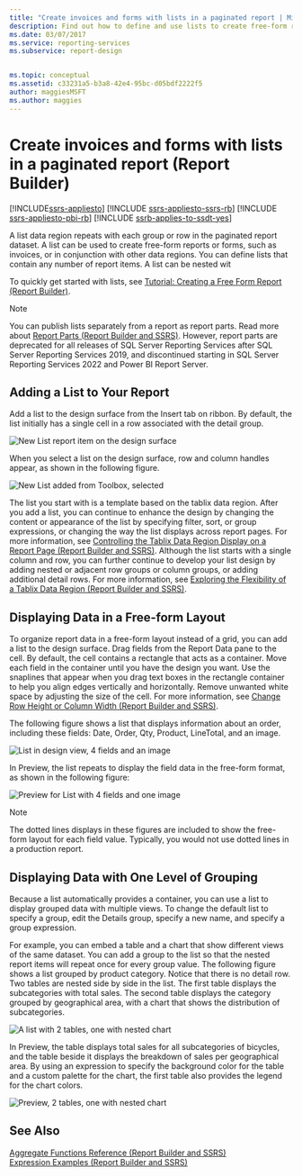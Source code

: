 ```yaml
---
title: "Create invoices and forms with lists in a paginated report | Microsoft Docs"
description: Find out how to define and use lists to create free-form reports or forms and how to use lists in conjunction with other data regions in paginated reports in Report Builder. 
ms.date: 03/07/2017
ms.service: reporting-services
ms.subservice: report-design


ms.topic: conceptual
ms.assetid: c33231a5-b3a8-42e4-95bc-d05bdf2222f5
author: maggiesMSFT
ms.author: maggies
---
```

# Create invoices and forms with lists in a paginated report (Report Builder)

[!INCLUDE[ssrs-appliesto](../../includes/ssrs-appliesto.md)] [!INCLUDE [ssrs-appliesto-ssrs-rb](../../includes/ssrs-appliesto-ssrs-rb.md)] [!INCLUDE [ssrs-appliesto-pbi-rb](../../includes/ssrs-appliesto-pbi-rb.md)] [!INCLUDE [ssrb-applies-to-ssdt-yes](../../includes/ssrb-applies-to-ssdt-yes.md)]

  A list data region repeats with each group or row in the paginated report dataset. A list can be used to create free-form reports or forms, such as invoices, or in conjunction with other data regions. You can define lists that contain any number of report items. A list can be nested wit  
  
 To quickly get started with lists, see [Tutorial: Creating a Free Form Report &#40;Report Builder&#41;](../../reporting-services/tutorial-creating-a-free-form-report-report-builder.md).  
  
> [!NOTE]  
>  You can publish lists separately from a report as report parts. Read more about [Report Parts (Report Builder and SSRS)](../../reporting-services/report-design/report-parts-report-builder-and-ssrs.md). However, report parts are deprecated for all releases of SQL Server Reporting Services after SQL Server Reporting Services 2019, and discontinued starting in SQL Server Reporting Services 2022 and Power BI Report Server.
  
##  <a name="AddingList"></a> Adding a List to Your Report  
 Add a list to the design surface from the Insert tab on ribbon. By default, the list initially has a single cell in a row associated with the detail group.  
  
 ![New List report item on the design surface](../../reporting-services/report-design/media/rs-listtemplatenew.gif "New List report item on the design surface")  
  
 When you select a list on the design surface, row and column handles appear, as shown in the following figure.  
  
 ![New List added from Toolbox, selected](../../reporting-services/report-design/media/rs-listtemplatenewselected.gif "New List added from Toolbox, selected")  
  
 The list you start with is a template based on the tablix data region. After you add a list, you can continue to enhance the design by changing the content or appearance of the list by specifying filter, sort, or group expressions, or changing the way the list displays across report pages. For more information, see [Controlling the Tablix Data Region Display on a Report Page &#40;Report Builder and SSRS&#41;](../../reporting-services/report-design/controlling-the-tablix-data-region-display-on-a-report-page.md). Although the list starts with a single column and row, you can further continue to develop your list design by adding nested or adjacent row groups or column groups, or adding additional detail rows. For more information, see [Exploring the Flexibility of a Tablix Data Region &#40;Report Builder and SSRS&#41;](../../reporting-services/report-design/exploring-the-flexibility-of-a-tablix-data-region-report-builder-and-ssrs.md).  
  
  
##  <a name="DisplayingLayout"></a> Displaying Data in a Free-form Layout  
 To organize report data in a free-form layout instead of a grid, you can add a list to the design surface. Drag fields from the Report Data pane to the cell. By default, the cell contains a rectangle that acts as a container. Move each field in the container until you have the design you want. Use the snaplines that appear when you drag text boxes in the rectangle container to help you align edges vertically and horizontally. Remove unwanted white space by adjusting the size of the cell. For more information, see [Change Row Height or Column Width &#40;Report Builder and SSRS&#41;](../../reporting-services/report-design/change-row-height-or-column-width-report-builder-and-ssrs.md).  
  
 The following figure shows a list that displays information about an order, including these fields: Date, Order, Qty, Product, LineTotal, and an image.  
  
 ![List in design view, 4 fields and an image](../../reporting-services/report-design/media/rs-basiclistformdesign.gif "List in design view, 4 fields and an image")  
  
 In Preview, the list repeats to display the field data in the free-form format, as shown in the following figure:  
  
 ![Preview for List with 4 fields and one image](../../reporting-services/report-design/media/rs-basiclistformpreview.gif "Preview for List with 4 fields and one image")  
  
> [!NOTE]  
>  The dotted lines displays in these figures are included to show the free-form layout for each field value. Typically, you would not use dotted lines in a production report.  
  
  
##  <a name="DisplayingGrouping"></a> Displaying Data with One Level of Grouping  
 Because a list automatically provides a container, you can use a list to display grouped data with multiple views. To change the default list to specify a group, edit the Details group, specify a new name, and specify a group expression.  
  
 For example, you can embed a table and a chart that show different views of the same dataset. You can add a group to the list so that the nested report items will repeat once for every group value. The following figure shows a list grouped by product category. Notice that there is no detail row. Two tables are nested side by side in the list. The first table displays the subcategories with total sales. The second table displays the category grouped by geographical area, with a chart that shows the distribution of subcategories.  
  
 ![A list with 2 tables, one with nested chart](../../reporting-services/report-design/media/rs-basiclistgroupdesign.gif "A list with 2 tables, one with nested chart")  
  
 In Preview, the table displays total sales for all subcategories of bicycles, and the table beside it displays the breakdown of sales per geographical area. By using an expression to specify the background color for the table and a custom palette for the chart, the first table also provides the legend for the chart colors.  
  
 ![Preview, 2 tables, one with nested chart](../../reporting-services/report-design/media/rs-basiclistgrouppreview.gif "Preview, 2 tables, one with nested chart")  
  
  
## See Also  
 [Aggregate Functions Reference &#40;Report Builder and SSRS&#41;](../../reporting-services/report-design/report-builder-functions-aggregate-functions-reference.md)   
 [Expression Examples &#40;Report Builder and SSRS&#41;](../../reporting-services/report-design/expression-examples-report-builder-and-ssrs.md)  
  
  
